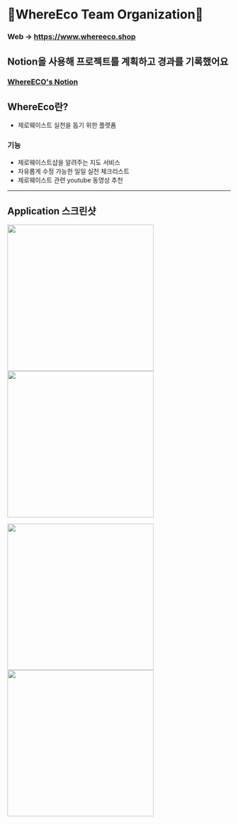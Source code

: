 # 🌱WhereEco Team Organization🌱

### Web -> https://www.whereeco.shop

## Notion을 사용해 프로젝트를 계획하고 경과를 기록했어요
### [WhereECO's Notion](https://www.notion.so/WhereECO-4efa5567a1b44f4bb300591ff498a5ec)

## WhereEco란?

- 제로웨이스트 실천을 돕기 위한 플랫폼

### 기능
  - 제로웨이스트샵을 알려주는 지도 서비스
  - 자유롭게 수정 가능한 일일 실천 체크리스트
  - 제로웨이스트 관련 youtube 동영상 추천
 
---
## Application 스크린샷
<img width="330" src ="https://user-images.githubusercontent.com/72500673/196348330-bc481a05-6411-4543-89e1-e3ad67cd63ee.png"><img width="330" src ="https://user-images.githubusercontent.com/72500673/196348369-4e5a7e1d-085c-4700-a38f-3565a5e48fcd.png">

<img width="330" src ="https://user-images.githubusercontent.com/72500673/196348411-fbad4962-08a1-4d8f-aad4-911edd2c7347.png"><img width="330" src ="https://user-images.githubusercontent.com/72500673/196348531-1a1edf20-2d55-4e5d-bb8c-425f5d67131c.png">
